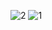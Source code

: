 ![2](https://user-images.githubusercontent.com/87554900/157019735-1f3ef31d-e255-4ed5-bade-98051f25d484.png)
![1](https://user-images.githubusercontent.com/87554900/157019750-b3754835-483a-40c8-af3e-5457bb52118f.png)
